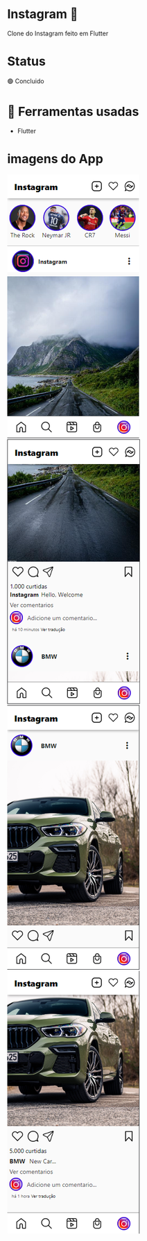 # Instagram 📱
 Clone do Instagram feito em Flutter
 
# Status
 🟢 Concluido
 
 # 🔨 Ferramentas usadas
<ul>
	<li> Flutter </li>
</ul>

# imagens do App
![img](instagram_clone/imagensGithub/img1.png)
![img](instagram_clone/imagensGithub/img2.png)
![img](instagram_clone/imagensGithub/img3.png)
![img](instagram_clone/imagensGithub/img4.png)
